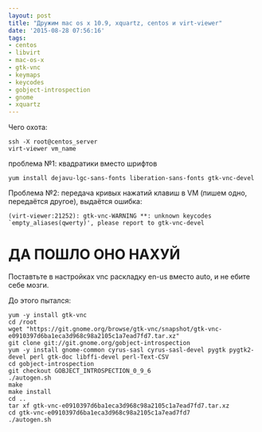 ```yaml
---
layout: post
title: "Дружим mac os x 10.9, xquartz, centos и virt-viewer"
date: '2015-08-28 07:56:16'
tags:
- centos
- libvirt
- mac-os-x
- gtk-vnc
- keymaps
- keycodes
- gobject-introspection
- gnome
- xquartz
---
```


Чего охота:

	ssh -X root@centos_server
    virt-viewer vm_name

проблема №1: квадратики вместо шрифтов

    yum install dejavu-lgc-sans-fonts liberation-sans-fonts gtk-vnc-devel
    
Проблема №2: передача кривых нажатий клавиш в VM (пишем одно, передаётся другое), выдаётся ошибка:

	(virt-viewer:21252): gtk-vnc-WARNING **: unknown keycodes `empty_aliases(qwerty)', please report to gtk-vnc-devel


# ДА ПОШЛО ОНО НАХУЙ

Поставтьте в настройках vnc раскладку en-us вместо auto, и не ебите себе мозги.

До этого пытался:

    yum -y install gtk-vnc
    cd /root
    wget "https://git.gnome.org/browse/gtk-vnc/snapshot/gtk-vnc-e0910397d6ba1eca3d968c98a2105c1a7ead7fd7.tar.xz"
    git clone git://git.gnome.org/gobject-introspection
    yum -y install gnome-common cyrus-sasl cyrus-sasl-devel pygtk pygtk2-devel perl gtk-doc libffi-devel perl-Text-CSV
	cd gobject-introspection
    git checkout GOBJECT_INTROSPECTION_0_9_6
    ./autogen.sh
    make
    make install
    cd ..
	tar xf gtk-vnc-e0910397d6ba1eca3d968c98a2105c1a7ead7fd7.tar.xz 
    cd gtk-vnc-e0910397d6ba1eca3d968c98a2105c1a7ead7fd7
    ./autogen.sh
    
	